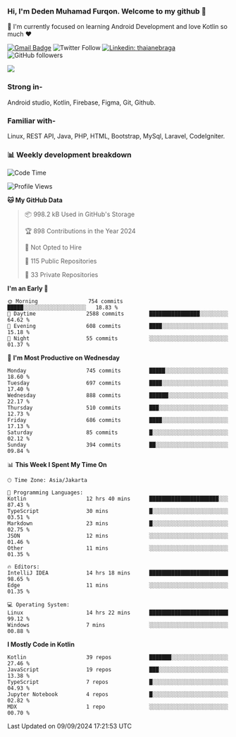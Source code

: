 ### Hi, I'm Deden Muhamad Furqon. Welcome to my github 👋

<!--
**furqoncreative/furqoncreative** is a ✨ _special_ ✨ repository because its `README.md` (this file) appears on your GitHub profile.

Here are some ideas to get you started:

- 🔭 I’m currently working on ...
- 👯 I’m looking to collaborate on ...
- 🤔 I’m looking for help with ...
- 💬 Ask me about ...
- 📫 How to reach me: ...
- 😄 Pronouns: ...
- ⚡ Fun fact: ...
-->

  🌱 I'm currently focused on learning Android Development and love Kotlin so much ❤ 

[![Gmail Badge](https://img.shields.io/badge/-furqoncreative24@gmail.com-c14438?style=flat-square&logo=Gmail&logoColor=white&link=mailto:furqoncreative24@gmail.com)](mailto:furqoncreative24@gmail.com)
![Twitter Follow](https://img.shields.io/twitter/follow/furqoncreative?label=Follow)
[![Linkedin: thaianebraga](https://img.shields.io/badge/-Deden_Muhamad_Furqon-blue?style=flat-square&logo=Linkedin&logoColor=white&link=https://www.linkedin.com/in/anmol-p-singh/)](https://www.linkedin.com/in/furqoncreative/)
![GitHub followers](https://img.shields.io/github/followers/furqoncreative?label=Follow&style=social)

<img src="https://github-readme-stats.sera5-dev.vercel.app/api?username=furqoncreative&hide=stars&show_icons=true&count_private=true&include_all_commits=true&title_color=#008080&icon_color=#008080&hide_border=true" width="">

### Strong in-

Android studio, Kotlin, Firebase, Figma, Git, Github.

### Familiar with-
Linux, REST API, Java, PHP, HTML, Bootstrap, MySql, Laravel, CodeIgniter.

### 📊 Weekly development breakdown

<!--START_SECTION:waka-->
![Code Time](http://img.shields.io/badge/Code%20Time-2%2C643%20hrs%2012%20mins-blue)

![Profile Views](http://img.shields.io/badge/Profile%20Views-0-blue)

**🐱 My GitHub Data** 

> 📦 998.2 kB Used in GitHub's Storage 
 > 
> 🏆 898 Contributions in the Year 2024
 > 
> 🚫 Not Opted to Hire
 > 
> 📜 115 Public Repositories 
 > 
> 🔑 33 Private Repositories 
 > 
**I'm an Early 🐤** 

```text
🌞 Morning                754 commits         █████░░░░░░░░░░░░░░░░░░░░   18.83 % 
🌆 Daytime                2588 commits        ████████████████░░░░░░░░░   64.62 % 
🌃 Evening                608 commits         ████░░░░░░░░░░░░░░░░░░░░░   15.18 % 
🌙 Night                  55 commits          ░░░░░░░░░░░░░░░░░░░░░░░░░   01.37 % 
```
📅 **I'm Most Productive on Wednesday** 

```text
Monday                   745 commits         █████░░░░░░░░░░░░░░░░░░░░   18.60 % 
Tuesday                  697 commits         ████░░░░░░░░░░░░░░░░░░░░░   17.40 % 
Wednesday                888 commits         ██████░░░░░░░░░░░░░░░░░░░   22.17 % 
Thursday                 510 commits         ███░░░░░░░░░░░░░░░░░░░░░░   12.73 % 
Friday                   686 commits         ████░░░░░░░░░░░░░░░░░░░░░   17.13 % 
Saturday                 85 commits          █░░░░░░░░░░░░░░░░░░░░░░░░   02.12 % 
Sunday                   394 commits         ██░░░░░░░░░░░░░░░░░░░░░░░   09.84 % 
```


📊 **This Week I Spent My Time On** 

```text
🕑︎ Time Zone: Asia/Jakarta

💬 Programming Languages: 
Kotlin                   12 hrs 40 mins      ██████████████████████░░░   87.43 % 
TypeScript               30 mins             █░░░░░░░░░░░░░░░░░░░░░░░░   03.51 % 
Markdown                 23 mins             █░░░░░░░░░░░░░░░░░░░░░░░░   02.75 % 
JSON                     12 mins             ░░░░░░░░░░░░░░░░░░░░░░░░░   01.46 % 
Other                    11 mins             ░░░░░░░░░░░░░░░░░░░░░░░░░   01.35 % 

🔥 Editors: 
IntelliJ IDEA            14 hrs 18 mins      █████████████████████████   98.65 % 
Edge                     11 mins             ░░░░░░░░░░░░░░░░░░░░░░░░░   01.35 % 

💻 Operating System: 
Linux                    14 hrs 22 mins      █████████████████████████   99.12 % 
Windows                  7 mins              ░░░░░░░░░░░░░░░░░░░░░░░░░   00.88 % 
```

**I Mostly Code in Kotlin** 

```text
Kotlin                   39 repos            ███████░░░░░░░░░░░░░░░░░░   27.46 % 
JavaScript               19 repos            ███░░░░░░░░░░░░░░░░░░░░░░   13.38 % 
TypeScript               7 repos             █░░░░░░░░░░░░░░░░░░░░░░░░   04.93 % 
Jupyter Notebook         4 repos             █░░░░░░░░░░░░░░░░░░░░░░░░   02.82 % 
MDX                      1 repo              ░░░░░░░░░░░░░░░░░░░░░░░░░   00.70 % 
```




 Last Updated on 09/09/2024 17:21:53 UTC
<!--END_SECTION:waka-->
